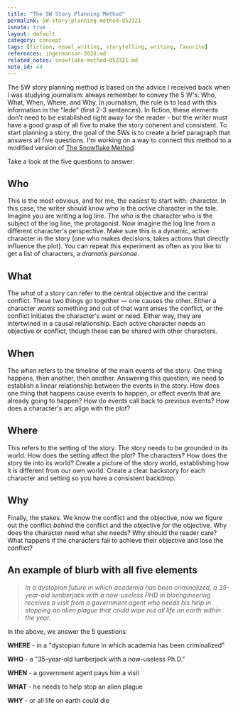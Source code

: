 ```yaml
---
title: "The 5W Story Planning Method"
permalink: 5W-story-planning-method-052321
isnote: true
layout: default
category: concept
tags: [fiction, novel_writing, storytelling, writing, favorite]
references: ingermanson-2020.md
related_notes: snowflake-method-052321.md
note_id: 44
---
```


The 5W story planning method is based on the advice I received back when I was studying journalism: always remember to convey the 5 W's: Who, What, When, Where, and Why. In journalism, the rule is to lead with this information in the "lede" (first 2-3 sentences). In fiction, these elements don't need to be established right away for the reader - but the writer must have a good grasp of all five to make the story coherent and consistent. To start planning a story, the goal of the 5Ws is to create a brief paragraph that answers all five questions. I'm working on a way to connect this method to a modified version of [The Snowflake Method](snowflake-method-052321).

Take a look at the five questions to answer:

## Who

This is the most obvious, and for me, the easiest to start with: character. In this case, the writer should know who is the *active* character in the tale. Imagine you are writing a log line. The *who* is the character who is the subject of the log line, the protagonist. Now imagine the log line from a different character's perspective. Make sure this is a dynamic, active character in the story (one who makes decisions, takes actions that directly influence the plot). You can repeat this experiment as often as you like to get a list of characters, a *dramatis personae*.

## What

The *what* of a story can refer to the central objective and the central conflict. These two things go together — one causes the other. Either a character *wants* something and out of that want arises the conflict, or the conflict initiates the character's want or need. Either way, they are intertwined in a causal relationship. Each active character needs an objective or conflict, though these can be shared with other characters.

## When

The *when* refers to the timeline of the main events of the story. One thing happens, then another, then another. Answering this question, we need to establish a linear relationship between the events in the story. How does one thing that happens cause events to happen, or affect events that are already going to happen? How do events call back to previous events? How does a character's arc align with the plot?

## Where

This refers to the setting of the story. The story needs to be grounded in its world. How does the setting affect the plot? The characters? How does the story tie into its world? Create a picture of the story world, establishing how it is different from our own world. Create a clear backstory for each character and setting so you have a consistent backdrop.

## Why

Finally, the stakes. We know the conflict and the objective, now we figure out the conflict *behind* the conflict and the objective *for* the objective. Why does the character need what she needs? Why should the reader care? What happens if the characters fail to achieve their objective and lose the conflict?

## An example of blurb with all five elements

>*In a dystopian future in which academia has been criminalized, a 35-year-old lumberjack with a now-useless PHD in bioengineering receives a visit from a government agent who needs his help in stopping an alien plague that could wipe out all life on earth within the year.*

In the above, we answer the 5 questions:

**WHERE** - in a "dystopian future in which academia has been criminalized"

**WHO** - a "35-year-old lumberjack with a now-useless Ph.D."

**WHEN** - a government agent pays him a visit

**WHAT** - he needs to help stop an alien plague

**WHY** - or all life on earth could die